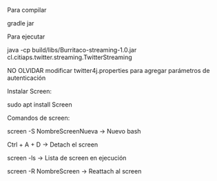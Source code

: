 Para compilar

  gradle jar

Para ejecutar

  java -cp build/libs/Burritaco-streaming-1.0.jar cl.citiaps.twitter.streaming.TwitterStreaming

 NO OLVIDAR modificar twitter4j.properties para agregar parámetros de autenticación

 Instalar Screen:

 sudo apt install Screen

 Comandos de screen:

  screen -S NombreScreenNueva -> Nuevo bash

  Ctrl + A + D -> Detach el screen

  screen -ls -> Lista de screen en ejecución

  screen -R NombreScreen -> Reattach al screen
